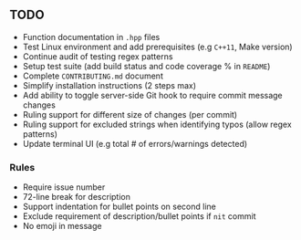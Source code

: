 ## TODO
+ Function documentation in `.hpp` files
+ Test Linux environment and add prerequisites (e.g `C++11`, Make version)
+ Continue audit of testing regex patterns
+ Setup test suite (add build status and code coverage % in `README`)
+ Complete `CONTRIBUTING.md` document
+ Simplify installation instructions (2 steps max)
+ Add ability to toggle server-side Git hook to require commit message changes
+ Ruling support for different size of changes (per commit)
+ Ruling support for excluded strings when identifying typos (allow regex patterns)
+ Update terminal UI (e.g total # of errors/warnings detected)

### Rules
+ Require issue number
+ 72-line break for description
+ Support indentation for bullet points on second line
+ Exclude requirement of description/bullet points if `nit` commit
+ No emoji in message
